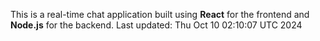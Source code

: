 This is a real-time chat application built using **React** for the frontend and **Node.js** for the backend.
Last updated: Thu Oct 10 02:10:07 UTC 2024
